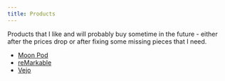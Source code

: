 ```yaml
---
title: Products
---
```


Products that I like and will probably buy sometime in the future - either after the prices drop or after fixing some missing pieces that I need.

- [Moon Pod](https://www.moonpod.co)
- [reMarkable](https://remarkable.com/)
- [Vejo](https://www.vejo.com)

